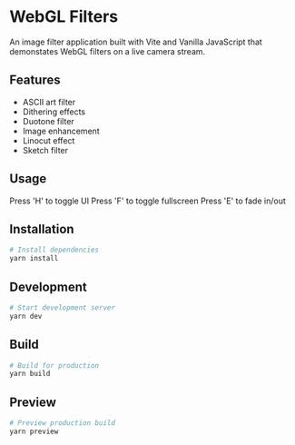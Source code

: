 # WebGL Filters

An image filter application built with Vite and Vanilla JavaScript that demonstates WebGL filters on a live camera stream.

## Features

- ASCII art filter
- Dithering effects
- Duotone filter
- Image enhancement
- Linocut effect
- Sketch filter

## Usage

Press 'H' to toggle UI
Press 'F' to toggle fullscreen
Press 'E' to fade in/out

## Installation

```bash
# Install dependencies
yarn install
```

## Development

```bash
# Start development server
yarn dev
```

## Build

```bash
# Build for production
yarn build
```

## Preview

```bash
# Preview production build
yarn preview
```
